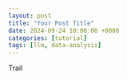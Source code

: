 ```yaml
---
layout: post
title: "Your Post Title"
date: 2024-09-24 10:00:00 +0000
categories: [tutorial]
tags: [llm, data-analysis]
---
```


Trail

